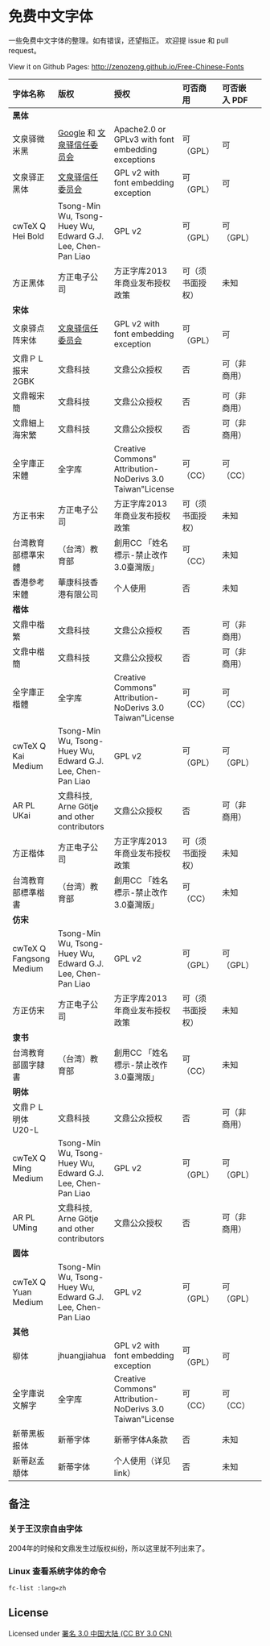 # 免费中文字体

一些免费中文字体的整理。如有错误，还望指正。
欢迎提 issue 和 pull request。

View it on Github Pages: http://zenozeng.github.io/Free-Chinese-Fonts



字体名称 | 版权 | 授权 | 可否商用 | 可否嵌入 PDF | 备注 | 链接
:--- | :--- | :--- | :--- | :--- | :--- | :---
**黑体** | | | | | |
文泉驿微米黑 | [Google](http://www.google.com/intl/en/contact/) 和 [文泉驿信任委员会](http://wenq.org/wqy2/index.cgi?CopyrightPolicy) | Apache2.0 or GPLv3 with font embedding exceptions | 可（GPL） | 可 | 无 | http://wenq.org/wqy2/index.cgi?MicroHei
文泉驿正黑体 |  [文泉驿信任委员会](http://wenq.org/wqy2/index.cgi?CopyrightPolicy) | GPL v2 with font embedding exception | 可（GPL） | 可 | 无 | http://wenq.org/wqy2/index.cgi?ZenHei
cwTeX Q Hei Bold | Tsong-Min Wu, Tsong-Huey Wu, Edward G.J. Lee, Chen-Pan Liao | GPL v2 | 可（GPL）| 可（GPL）| [cwtex-q-fonts](https://code.google.com/p/cwtex-q-fonts/) | https://code.google.com/p/cwtex-q-fonts/
方正黑体 | 方正电子公司 | 方正字库2013年商业发布授权政策 | 可（须书面授权） | 未知 | | http://www.foundertype.com/index/release_info.html
**宋体** | | | | | |
文泉驿点阵宋体 | [文泉驿信任委员会](http://wenq.org/wqy2/index.cgi?CopyrightPolicy) | GPL v2 with font embedding exception | 可（GPL） | 可 | 无 | http://wenq.org/wqy2/index.cgi?BitmapSong
文鼎ＰＬ报宋2GBK | 文鼎科技 | 文鼎公众授权 | 否 | 可（非商用） | [授权书](http://www.arphic.com/cn/news/2010/20100420.html) | http://www.arphic.com/cn/news/2010/20100420.html
文鼎報宋簡 | 文鼎科技 | 文鼎公众授权 | 否 | 可（非商用） | [授权书](http://www.arphic.com/tw/service/support/support\_mac\_cont.asp?id=8&toppage=1) | http://www.arphic.com/tw/service/support/support\_mac\_cont.asp?id=8&toppage=1
文鼎細上海宋繁 | 文鼎科技 | 文鼎公众授权 | 否 | 可（非商用） | [授权书](http://www.arphic.com/tw/service/support/support\_mac\_cont.asp?id=8&toppage=1) | http://www.arphic.com/tw/service/support/support\_mac\_cont.asp?id=8&toppage=1
全字庫正宋體 | 全字库 | Creative Commons" Attribution-NoDerivs 3.0 Taiwan"License | 可（CC）| 可（CC）| [授权](http://www.cns11643.gov.tw/AIDB/copyright.do) | http://www.cns11643.gov.tw/AIDB/copyright.do
方正书宋 | 方正电子公司 | 方正字库2013年商业发布授权政策 | 可（须书面授权） | 未知 | | http://www.foundertype.com/index/release_info.html
台湾教育部標準宋體 | （台湾）教育部 | 創用CC 「姓名標示-禁止改作3.0臺灣版」| 可（CC） | 未知 | | http://www.edu.tw/pages/detail.aspx?Node=3691&Page=17009&Index=6
香港參考宋體 | 華康科技香港有限公司 | 个人使用 | 否 | 未知 | [使用条款](http://glyph.iso10646hk.net/chinese/download_001.jsp) | http://glyph.iso10646hk.net/chinese/download_001.jsp
**楷体** | | | | | |
文鼎中楷繁 | 文鼎科技 | 文鼎公众授权 | 否 | 可（非商用） | [授权书](http://www.arphic.com/tw/service/support/support\_mac\_cont.asp?id=8&toppage=1) | http://www.arphic.com/tw/service/support/support\_mac\_cont.asp?id=8&toppage=1
文鼎中楷簡 | 文鼎科技 | 文鼎公众授权 | 否 | 可（非商用） | [授权书](http://www.arphic.com/tw/service/support/support\_mac\_cont.asp?id=8&toppage=1) | http://www.arphic.com/tw/service/support/support\_mac\_cont.asp?id=8&toppage=1
全字庫正楷體 | 全字库 | Creative Commons" Attribution-NoDerivs 3.0 Taiwan"License | 可（CC）| 可（CC）| [授权](http://www.cns11643.gov.tw/AIDB/copyright.do) | http://www.cns11643.gov.tw/AIDB/copyright.do
cwTeX Q Kai Medium | Tsong-Min Wu, Tsong-Huey Wu, Edward G.J. Lee, Chen-Pan Liao | GPL v2 | 可（GPL）| 可（GPL）| [cwtex-q-fonts](https://code.google.com/p/cwtex-q-fonts/) | https://code.google.com/p/cwtex-q-fonts/
AR PL UKai | 文鼎科技, Arne Götje and other contributors | 文鼎公众授权 | 否 | 可（非商用） | | http://www.freedesktop.org/wiki/Software/CJKUnifonts/Download/
方正楷体 | 方正电子公司 | 方正字库2013年商业发布授权政策 | 可（须书面授权） | 未知 | | http://www.foundertype.com/index/release_info.html
台湾教育部標準楷書 | （台湾）教育部 | 創用CC 「姓名標示-禁止改作3.0臺灣版」| 可（CC） | 未知 | | http://www.edu.tw/pages/detail.aspx?Node=3691&Page=17004&Index=6
**仿宋** | | | | | |
cwTeX Q Fangsong Medium | Tsong-Min Wu, Tsong-Huey Wu, Edward G.J. Lee, Chen-Pan Liao | GPL v2 | 可（GPL）| 可（GPL）| [cwtex-q-fonts](https://code.google.com/p/cwtex-q-fonts/) | https://code.google.com/p/cwtex-q-fonts/
方正仿宋 | 方正电子公司 | 方正字库2013年商业发布授权政策 | 可（须书面授权） | 未知 | | http://www.foundertype.com/index/release_info.html
**隶书** | | | | | |
台湾教育部國字隸書 | （台湾）教育部 | 創用CC 「姓名標示-禁止改作3.0臺灣版」| 可（CC） | 未知 | | http://www.edu.tw/pages/detail.aspx?Node=3691&Page=17009&Index=6
**明体** | | | | | |
文鼎ＰＬ明体U20-L | 文鼎科技 | 文鼎公众授权 | 否 | 可（非商用） | [授权书](http://www.arphic.com/cn/news/2010/20100420.html) | http://www.arphic.com/cn/news/2010/20100420.html
cwTeX Q Ming Medium | Tsong-Min Wu, Tsong-Huey Wu, Edward G.J. Lee, Chen-Pan Liao | GPL v2 | 可（GPL）| 可（GPL）| [cwtex-q-fonts](https://code.google.com/p/cwtex-q-fonts/) | https://code.google.com/p/cwtex-q-fonts/
AR PL UMing | 文鼎科技, Arne Götje and other contributors | 文鼎公众授权 | 否 | 可（非商用） | | http://www.freedesktop.org/wiki/Software/CJKUnifonts/Download/
**圆体** | | | | | |
cwTeX Q Yuan Medium | Tsong-Min Wu, Tsong-Huey Wu, Edward G.J. Lee, Chen-Pan Liao | GPL v2 | 可（GPL）| 可（GPL）| [cwtex-q-fonts](https://code.google.com/p/cwtex-q-fonts/) | https://code.google.com/p/cwtex-q-fonts/
**其他** | | | | | |
柳体 | jhuangjiahua | GPL v2 with font embedding exception | 可（GPL） | 可 | 无 | http://www.linuxsir.org/bbs/thread244714.html
全字庫说文解字 | 全字库 | Creative Commons" Attribution-NoDerivs 3.0 Taiwan"License | 可（CC）| 可（CC）| [授权](http://www.cns11643.gov.tw/AIDB/copyright.do) | http://www.cns11643.gov.tw/AIDB/copyright.do
新蒂黑板报体 | 新蒂字体 | 新蒂字体A条款 | 否 | 未知 | | http://font.sentywed.com/condition%20and%20terms.htm
新蒂赵孟頫体 | 新蒂字体 | 个人使用（详见 link） | 否 | 未知 | | http://www.sentyfont.com/sentyzhao.htm


## 备注

### 关于王汉宗自由字体

2004年的时候和文鼎发生过版权纠纷，所以这里就不列出来了。

### Linux 查看系统字体的命令

```
fc-list :lang=zh
```

## License

Licensed under [署名 3.0 中国大陆 (CC BY 3.0 CN)](http://creativecommons.org/licenses/by/3.0/cn/)
